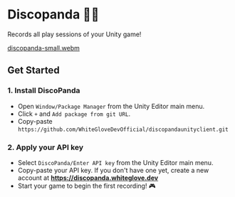 # Discopanda 🪩🐼
Records all play sessions of your Unity game!

[discopanda-small.webm](https://github.com/WhiteGloveDevOfficial/discopandaunityclient/assets/14353118/9b9ef563-89cf-4279-9a94-c46de66af0c6)

## Get Started
### 1. Install DiscoPanda
   - Open `Window/Package Manager` from the Unity Editor main menu.
   - Click `+` and `Add package from git URL`.
   - Copy-paste `https://github.com/WhiteGloveDevOfficial/discopandaunityclient.git`

### 2. Apply your API key
   - Select `DiscoPanda/Enter API key` from the Unity Editor main menu.
   - Copy-paste your API key. If you don't have one yet, create a new account at **https://discopanda.whiteglove.dev**
   - Start your game to begin the first recording! 🎮
